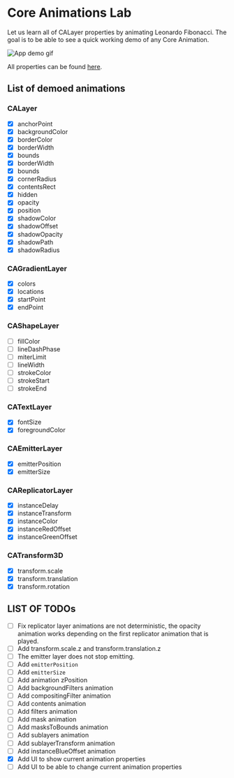 # Core Animations Lab
Let us learn all of CALayer properties by animating Leonardo Fibonacci.
The goal is to be able to see a quick working demo of any Core Animation.

![App demo gif][1]

All properties can be found [here](https:developer.apple.comlibraryarchivedocumentationCocoaConceptualCoreAnimation_guideAnimatablePropertiesAnimatableProperties.html).

## List of demoed animations

### CALayer
- [x] anchorPoint
- [x] backgroundColor
- [x] borderColor
- [x] borderWidth
- [x] bounds
- [x] borderWidth
- [x] bounds
- [x] cornerRadius
- [x] contentsRect
- [x] hidden
- [x] opacity
- [x] position
- [x] shadowColor
- [x] shadowOffset
- [x] shadowOpacity
- [x] shadowPath
- [x] shadowRadius

### CAGradientLayer
- [x] colors
- [x] locations
- [x] startPoint
- [x] endPoint

### CAShapeLayer

- [ ] fillColor
- [ ] lineDashPhase
- [ ] miterLimit
- [ ] lineWidth
- [ ] strokeColor
- [ ] strokeStart
- [ ] strokeEnd

### CATextLayer

- [x] fontSize
- [x] foregroundColor

### CAEmitterLayer

- [x] emitterPosition
- [x] emitterSize

### CAReplicatorLayer
- [x] instanceDelay
- [x] instanceTransform
- [x] instanceColor
- [x] instanceRedOffset
- [x] instanceGreenOffset

### CATransform3D

- [x] transform.scale
- [x] transform.translation
- [x] transform.rotation

## LIST OF TODOs

- [ ] Fix replicator layer animations are not deterministic, the opacity animation works depending on the first replicator animation that is played.
- [ ] Add transform.scale.z and transform.translation.z
- [ ] The emitter layer does not stop emitting.
- [ ] Add `emitterPosition` 
- [ ] Add `emitterSize`
- [ ] Add animation zPosition
- [ ] Add backgroundFilters animation
- [ ] Add compositingFilter animation
- [ ] Add contents animation
- [ ] Add filters animation
- [ ] Add mask animation
- [ ] Add masksToBounds animation
- [ ] Add sublayers animation
- [ ] Add sublayerTransform animation
- [ ] Add instanceBlueOffset animation
- [x] Add UI to show current animation properties
- [ ] Add UI to be able to change current animation properties

[1]: /Docs/app-demo.gif

